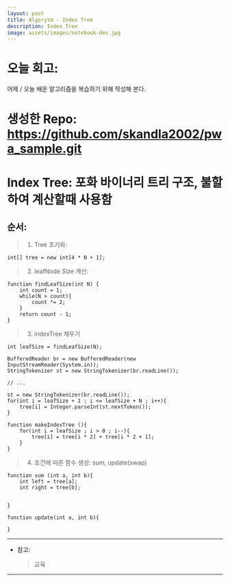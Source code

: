 ```yaml
---
layout: post
title: Algorytm - Index Tree
description: Index Tree
image: assets/images/notebook-dev.jpg
---
```


# 오늘 회고:

어제 / 오늘 배운 알고리즘을 복습하기 위해 작성해 본다.

# 생성한 Repo: https://github.com/skandla2002/pwa_sample.git

# Index Tree: 포화 바이너리 트리 구조, 불할하여 계산할때 사용함

## 순서:

> 1. Tree 초기화:

```
int[] tree = new int[4 * N + 1];
```

> 2. leafNode Size 계산:

```
function findLeafSize(int N) {
    int count = 1;
    while(N > count){
        count *= 2;
    }
    return count - 1;
}
```

> 3. indexTree 채우기

```
int leafSize = findLeafSize(N);

BufferedReader br = new BufferedReader(new InputStreamReader(System.in));
StringTokenizer st = new StringTokenizer(br.readLine());

// ...

st = new StringTokenizer(br.readLine());
for(int i = leafSize + 1 ; i <= leafSize + N ; i++){
    tree[i] = Integer.parseInt(st.nextToken());
}

function makeIndexTree (){
    for(int i = leafSize ; i > 0 ; i--){
        tree[i] = tree[i * 2] + tree[i * 2 + 1];
    }
}

```

> 4. 조건에 따른 함수 생성: sum, update(swap)

```
function sum (int a, int b){
    int left = tree[a];
    int right = tree[b];


}

function update(int a, int b){

}

```

---

- 참고:
  > 교육

---
